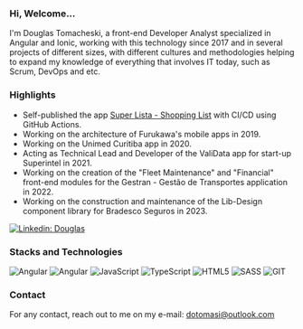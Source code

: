 ### Hi, Welcome...

I'm Douglas Tomacheski, a front-end Developer Analyst specialized in Angular and Ionic, working with this technology since 2017 and in several projects of different sizes, with different cultures and methodologies helping to expand my knowledge of everything that involves IT today, such as Scrum, DevOps and etc.

### Highlights
- Self-published the app [Super Lista - Shopping List](https://play.google.com/store/apps/details?id=br.com.rockettsally.shoppinglist) with CI/CD using GitHub Actions.
- Working on the architecture of Furukawa's mobile apps in 2019.  
- Working on the Unimed Curitiba app in 2020.  
- Acting as Technical Lead and Developer of the ValiData app for start-up Superintel in 2021.  
- Working on the creation of the "Fleet Maintenance" and "Financial" front-end modules for the Gestran - Gestão de Transportes application in 2022.  
- Working on the construction and maintenance of the Lib-Design component library for Bradesco Seguros in 2023.

[![Linkedin: Douglas](https://img.shields.io/badge/-Linkedin-blue?style=flat-square&logo=Linkedin&logoColor=white&link=https://www.linkedin.com/in/dotomasi/?locale=en_US)](https://www.linkedin.com/in/dotomasi/?locale=en_US)

### Stacks and Technologies

![Angular](https://img.shields.io/badge/Angular-DD0031?style=for-the-badge&logo=angular&logoColor=white) ![Angular](https://img.shields.io/badge/Ionic-3880FF?style=for-the-badge&logo=ionic&logoColor=white)  ![JavaScript](https://img.shields.io/badge/JavaScript-F7DF1E?style=for-the-badge&logo=javascript&logoColor=black) ![TypeScript](https://img.shields.io/badge/TypeScript-007ACC?style=for-the-badge&logo=typescript&logoColor=white) ![HTML5](https://img.shields.io/badge/HTML5-E34F26?style=for-the-badge&logo=html5&logoColor=white) ![SASS](https://img.shields.io/badge/Sass-CC6699?style=for-the-badge&logo=sass&logoColor=white) ![GIT](https://img.shields.io/badge/GIT-E44C30?style=for-the-badge&logo=git&logoColor=white)

### Contact

For any contact, reach out to me on my e-mail: [dotomasi@outlook.com](mailto:dotomasi@outlook.com)
